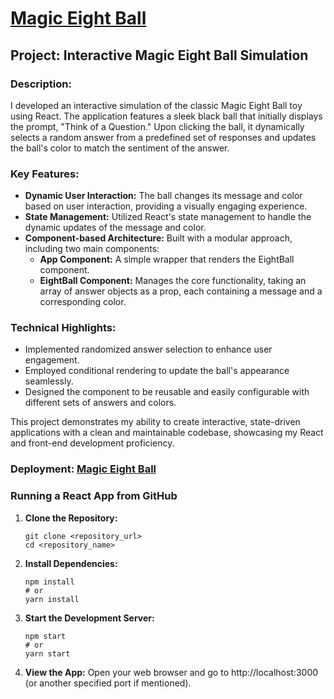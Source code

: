 # [Magic Eight Ball](https://magic-eight-ball-iota.vercel.app/)

## Project: Interactive Magic Eight Ball Simulation

### Description:
I developed an interactive simulation of the classic Magic Eight Ball toy using React. The application features a sleek black ball that initially displays the prompt, "Think of a Question." Upon clicking the ball, it dynamically selects a random answer from a predefined set of responses and updates the ball's color to match the sentiment of the answer.

### Key Features:
- **Dynamic User Interaction:** The ball changes its message and color based on user interaction, providing a visually engaging experience.
- **State Management:** Utilized React's state management to handle the dynamic updates of the message and color.
- **Component-based Architecture:** Built with a modular approach, including two main components:
  - **App Component:** A simple wrapper that renders the EightBall component.
  - **EightBall Component:** Manages the core functionality, taking an array of answer objects as a prop, each containing a message and a corresponding color.

### Technical Highlights:
- Implemented randomized answer selection to enhance user engagement.
- Employed conditional rendering to update the ball's appearance seamlessly.
- Designed the component to be reusable and easily configurable with different sets of answers and colors.

This project demonstrates my ability to create interactive, state-driven applications with a clean and maintainable codebase, showcasing my React and front-end development proficiency.

### Deployment: [Magic Eight Ball](https://magic-eight-ball-iota.vercel.app/)

### Running a React App from GitHub

1. **Clone the Repository:**
   ```
   git clone <repository_url>
   cd <repository_name>
   ```

2. **Install Dependencies:**
    ```
   npm install
   # or
   yarn install
   ```

3. **Start the Development Server:**
    ```
    npm start
    # or
    yarn start
    ```

4. **View the App:**
    Open your web browser and go to http://localhost:3000 (or another specified port if mentioned).
